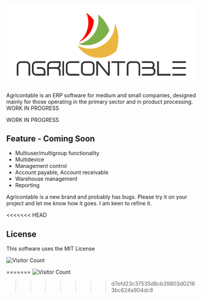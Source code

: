 ![logo](/logo_agricontable2.png)

Agricontable is an ERP software for medium and small companies, designed mainly for those operating in the primary sector and in product processing.
WORK IN PROGRESS

WORK IN PROGRESS

## Feature - Coming Soon
- Multiuser/multigroup functionality
- Multidevice
- Management control
- Account payable, Account receivable
- Warehouse management
- Reporting

Agricontable is a new brand and probably has bugs. Please try it on your project and let me know how it goes. I am keen to refine it.

<<<<<<< HEAD

## License

This software uses the MIT License

<!-- [![paypal](https://www.paypalobjects.com/en_US/i/btn/btn_donateCC_LG.gif)](https://www.paypal.me/bleishgit/5) -->

![Visitor Count](https://profile-counter.glitch.me/bleish-git/count.svg)

=======
![Visitor Count](https://profile-counter.glitch.me/bleish-git/count.svg)
>>>>>>> d7efd23c37535d8cb39803d02163bc624a904dc8
